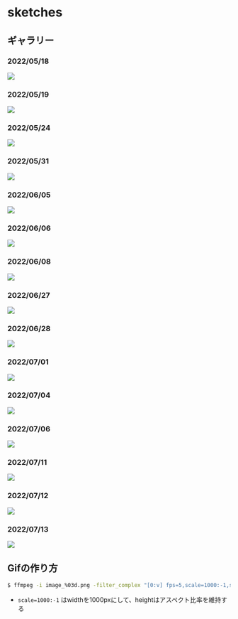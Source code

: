 # sketches

## ギャラリー

### 2022/05/18

![](./gallery/20220518.gif)

### 2022/05/19

![](./gallery/20220519_2.png)

### 2022/05/24

![](./gallery/20220524.png)

### 2022/05/31

![](./gallery/20220531.gif)

### 2022/06/05

![](./gallery/20220605_2.gif)

### 2022/06/06

![](./gallery/20220606.png)

### 2022/06/08

![](./gallery/20220608.png)

### 2022/06/27

![](./gallery/20220627.png)

### 2022/06/28

![](./gallery/20220628.gif)

### 2022/07/01

![](./gallery/20220701.png)

### 2022/07/04

![](./gallery/20220704.png)

### 2022/07/06

![](./gallery/20220706.gif)

### 2022/07/11

![](./gallery/20220711.gif)

### 2022/07/12

![](./gallery/20220712.gif)

### 2022/07/13

![](./gallery/20220713.gif)

## Gifの作り方

```bash
$ ffmpeg -i image_%03d.png -filter_complex "[0:v] fps=5,scale=1000:-1,split [a][b];[a] palettegen [p];[b][p] paletteuse" output.gif
```

* `scale=1000:-1` はwidthを1000pxにして、heightはアスペクト比率を維持する
